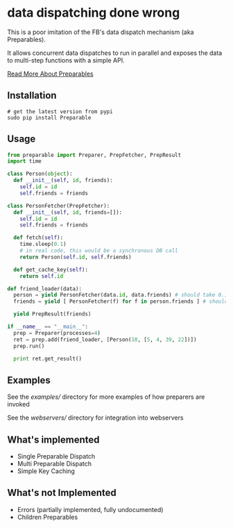 # data dispatching done wrong

This is a poor imitation of the FB's data dispatch mechanism (aka Preparables).

It allows concurrent data dispatches to run in parallel and exposes the data to
multi-step functions with a simple API.

[ Read More About Preparables ](http://www.quora.com/Facebook-Infrastructure/What-are-preparables-and-how-are-they-implemented )

## Installation

    # get the latest version from pypi
    sudo pip install Preparable

## Usage

```python
from preparable import Preparer, PrepFetcher, PrepResult
import time

class Person(object):
  def __init__(self, id, friends):
    self.id = id
    self.friends = friends

class PersonFetcher(PrepFetcher):
  def __init__(self, id, friends=[]):
    self.id = id
    self.friends = friends

  def fetch(self):
    time.sleep(0.1)
    # in real code, this would be a synchronous DB call
    return Person(self.id, self.friends)

  def get_cache_key(self):
    return self.id

def friend_loader(data):
  person = yield PersonFetcher(data.id, data.friends) # should take 0.1s total
  friends = yield [ PersonFetcher(f) for f in person.friends ] # should take 0.1s total

  yield PrepResult(friends)

if __name__ == "__main__":
  prep = Preparer(processes=4)
  ret = prep.add(friend_loader, [Person(10, [5, 4, 39, 22])])
  prep.run()

  print ret.get_result()
```

## Examples

See the _examples/_ directory for more examples of how preparers are invoked

See the _webservers/_ directory for integration into webservers

## What's implemented

* Single Preparable Dispatch
* Multi Preparable Dispatch
* Simple Key Caching

## What's not Implemented

* Errors (partially implemented, fully undocumented)
* Children Preparables
